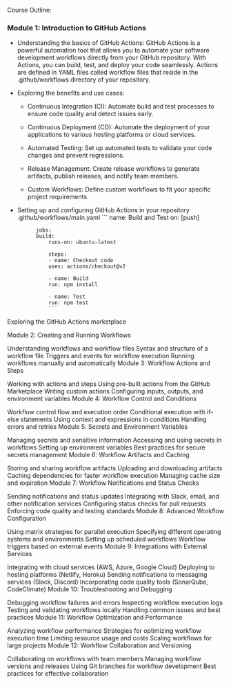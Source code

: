 Course Outline:

### Module 1: Introduction to GitHub Actions

- Understanding the basics of GitHub Actions:
    GitHub Actions is a powerful automation tool that allows you to automate your software development workflows directly from your GitHub repository. With Actions, you can build, test, and deploy your code seamlessly. Actions are defined in YAML files called workflow files that reside in the .github/workflows directory of your repository.

- Exploring the benefits and use cases: 
    
    - Continuous Integration (CI): Automate build and test processes to ensure code quality and detect issues early.

    - Continuous Deployment (CD): Automate the deployment of your applications to various hosting platforms or cloud services.
  
    - Automated Testing: Set up automated tests to validate your code changes and prevent regressions.
    
    - Release Management: Create release workflows to generate artifacts, publish releases, and notify team members.
    
    - Custom Workflows: Define custom workflows to fit your specific project requirements.


- Setting up and configuring GitHub Actions in your repository
   .github/workflows/main.yaml
            ```
            name: Build and Test
            on: [push]

            jobs:
            build:
                runs-on: ubuntu-latest

                steps:
                - name: Checkout code
                uses: actions/checkout@v2

                - name: Build
                run: npm install

                - name: Test
                run: npm test
                ```

Exploring the GitHub Actions marketplace

Module 2: Creating and Running Workflows

Understanding workflows and workflow files
Syntax and structure of a workflow file
Triggers and events for workflow execution
Running workflows manually and automatically
Module 3: Workflow Actions and Steps

Working with actions and steps
Using pre-built actions from the GitHub Marketplace
Writing custom actions
Configuring inputs, outputs, and environment variables
Module 4: Workflow Control and Conditions

Workflow control flow and execution order
Conditional execution with if-else statements
Using context and expressions in conditions
Handling errors and retries
Module 5: Secrets and Environment Variables

Managing secrets and sensitive information
Accessing and using secrets in workflows
Setting up environment variables
Best practices for secure secrets management
Module 6: Workflow Artifacts and Caching

Storing and sharing workflow artifacts
Uploading and downloading artifacts
Caching dependencies for faster workflow execution
Managing cache size and expiration
Module 7: Workflow Notifications and Status Checks

Sending notifications and status updates
Integrating with Slack, email, and other notification services
Configuring status checks for pull requests
Enforcing code quality and testing standards
Module 8: Advanced Workflow Configuration

Using matrix strategies for parallel execution
Specifying different operating systems and environments
Setting up scheduled workflows
Workflow triggers based on external events
Module 9: Integrations with External Services

Integrating with cloud services (AWS, Azure, Google Cloud)
Deploying to hosting platforms (Netlify, Heroku)
Sending notifications to messaging services (Slack, Discord)
Incorporating code quality tools (SonarQube, CodeClimate)
Module 10: Troubleshooting and Debugging

Debugging workflow failures and errors
Inspecting workflow execution logs
Testing and validating workflows locally
Handling common issues and best practices
Module 11: Workflow Optimization and Performance

Analyzing workflow performance
Strategies for optimizing workflow execution time
Limiting resource usage and costs
Scaling workflows for large projects
Module 12: Workflow Collaboration and Versioning

Collaborating on workflows with team members
Managing workflow versions and releases
Using Git branches for workflow development
Best practices for effective collaboration